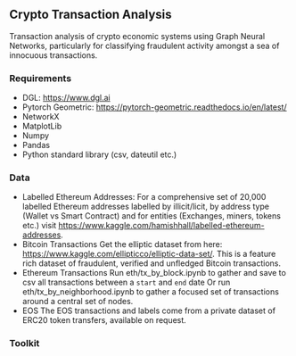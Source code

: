 ## Crypto Transaction Analysis
Transaction analysis of crypto economic systems using Graph Neural Networks, particularly for classifying fraudulent activity amongst a sea of innocuous transactions.

### Requirements
 - DGL: https://www.dgl.ai
 - Pytorch Geometric: https://pytorch-geometric.readthedocs.io/en/latest/
 - NetworkX
 - MatplotLib
 - Numpy
 - Pandas
 - Python standard library (csv, dateutil etc.)

### Data
- Labelled Ethereum Addresses:
For a comprehensive set of 20,000 labelled Ethereum addresses labelled by illicit/licit, by address type (Wallet vs Smart Contract) and for entities (Exchanges, miners, tokens etc.) visit https://www.kaggle.com/hamishhall/labelled-ethereum-addresses.
- Bitcoin Transactions
Get the elliptic dataset from here: https://www.kaggle.com/ellipticco/elliptic-data-set/. This is a feature rich dataset of fraudulent, verified and unfledged Bitcoin transactions.
- Ethereum Transactions
Run eth/tx_by_block.ipynb to gather  and save to csv all transactions between a `start` and `end` date
Or run eth/tx_by_neighborhood.ipynb to gather a focused set of transactions around a central set of nodes.
- EOS
The EOS transactions and labels come from a private dataset of ERC20 token transfers, available on request.

### Toolkit
